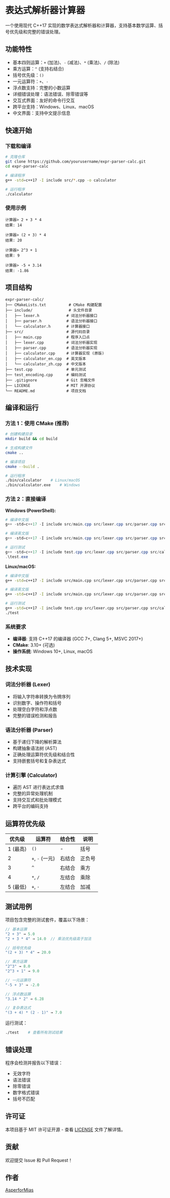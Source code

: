 # 表达式解析器计算器

一个使用现代 C++17 实现的数学表达式解析器和计算器，支持基本数学运算、括号优先级和完整的错误处理。

## 功能特性

- 基本四则运算：`+` (加法)、`-` (减法)、`*` (乘法)、`/` (除法)
- 乘方运算：`^` (支持右结合)
- 括号优先级：`()`
- 一元运算符：`+`、`-`
- 浮点数支持：完整的小数运算
- 详细错误处理：语法错误、除零错误等
- 交互式界面：友好的命令行交互
- 跨平台支持：Windows、Linux、macOS
- 中文界面：支持中文提示信息

## 快速开始

### 下载和编译

```bash
# 克隆仓库
git clone https://github.com/yourusername/expr-parser-calc.git
cd expr-parser-calc

# 编译程序
g++ -std=c++17 -I include src/*.cpp -o calculator

# 运行程序
./calculator
```

### 使用示例

```
计算器> 2 + 3 * 4
结果: 14

计算器> (2 + 3) * 4  
结果: 20

计算器> 2^3 + 1
结果: 9

计算器> -5 + 3.14
结果: -1.86
```

## 项目结构

```
expr-parser-calc/
├── CMakeLists.txt          # CMake 构建配置
├── include/                # 头文件目录
│   ├── lexer.h            # 词法分析器接口
│   ├── parser.h           # 语法分析器接口  
│   └── calculator.h       # 计算器接口
├── src/                   # 源代码目录
│   ├── main.cpp           # 程序入口点
│   ├── lexer.cpp          # 词法分析器实现
│   ├── parser.cpp         # 语法分析器实现
│   ├── calculator.cpp     # 计算器实现 (原版)
│   ├── calculator_en.cpp  # 英文版本
│   └── calculator_zh.cpp  # 中文版本
├── test.cpp               # 单元测试
├── test_encoding.cpp      # 编码测试
├── .gitignore             # Git 忽略文件
├── LICENSE                # MIT 开源协议
└── README.md              # 项目文档
```

## 编译和运行

### 方法 1：使用 CMake (推荐)

```bash
# 创建构建目录
mkdir build && cd build

# 生成构建文件
cmake ..

# 编译项目
cmake --build .

# 运行程序
./bin/calculator    # Linux/macOS
./bin/calculator.exe    # Windows
```

### 方法 2：直接编译

**Windows (PowerShell):**
```powershell
# 编译中文版
g++ -std=c++17 -I include src/main.cpp src/lexer.cpp src/parser.cpp src/calculator_zh.cpp -o calculator_zh.exe

# 编译英文版
g++ -std=c++17 -I include src/main.cpp src/lexer.cpp src/parser.cpp src/calculator_en.cpp -o calculator_en.exe

# 运行测试
g++ -std=c++17 -I include test.cpp src/lexer.cpp src/parser.cpp src/calculator.cpp -o test.exe
.\test.exe
```

**Linux/macOS:**
```bash
# 编译中文版
g++ -std=c++17 -I include src/main.cpp src/lexer.cpp src/parser.cpp src/calculator_zh.cpp -o calculator_zh

# 编译英文版  
g++ -std=c++17 -I include src/main.cpp src/lexer.cpp src/parser.cpp src/calculator_en.cpp -o calculator_en

# 运行测试
g++ -std=c++17 -I include test.cpp src/lexer.cpp src/parser.cpp src/calculator.cpp -o test
./test
```

### 系统要求

- **编译器**: 支持 C++17 的编译器 (GCC 7+, Clang 5+, MSVC 2017+)
- **CMake**: 3.10+ (可选)
- **操作系统**: Windows 10+, Linux, macOS

## 技术实现

### 词法分析器 (Lexer)
- 将输入字符串转换为令牌序列
- 识别数字、操作符和括号
- 处理空白字符和浮点数
- 完整的错误检测和报告

### 语法分析器 (Parser)  
- 基于递归下降的解析算法
- 构建抽象语法树 (AST)
- 正确处理运算符优先级和结合性
- 支持嵌套括号和复杂表达式

### 计算引擎 (Calculator)
- 遍历 AST 进行表达式求值
- 完整的异常处理机制
- 支持交互式和批处理模式
- 跨平台的编码支持

## 运算符优先级

| 优先级 | 运算符 | 结合性 | 说明 |
|--------|--------|--------|------|
| 1 (最高) | `()` | - | 括号 |  
| 2 | `+`, `-` (一元) | 右结合 | 正负号 |
| 3 | `^` | 右结合 | 乘方 |
| 4 | `*`, `/` | 左结合 | 乘除 |
| 5 (最低) | `+`, `-` | 左结合 | 加减 |

## 测试用例

项目包含完整的测试套件，覆盖以下场景：

```cpp
// 基本运算
"2 + 3" → 5.0
"2 + 3 * 4" → 14.0  // 乘法优先级高于加法

// 括号优先级  
"(2 + 3) * 4" → 20.0

// 乘方运算
"2^3" → 8.0
"2^3 + 1" → 9.0

// 一元运算符
"-5 + 3" → -2.0

// 浮点数运算
"3.14 * 2" → 6.28

// 复杂表达式
"(3 + 4) * (2 - 1)" → 7.0
```

运行测试：
```bash
./test    # 查看所有测试结果
```

## 错误处理

程序会检测并报告以下错误：
- 无效字符
- 语法错误
- 除零错误
- 数字格式错误
- 括号不匹配

## 许可证

本项目基于 MIT 许可证开源 - 查看 [LICENSE](LICENSE) 文件了解详情。

## 贡献

欢迎提交 Issue 和 Pull Request！

## 作者

[AsperforMias](https://github.com/AsperforMias)
